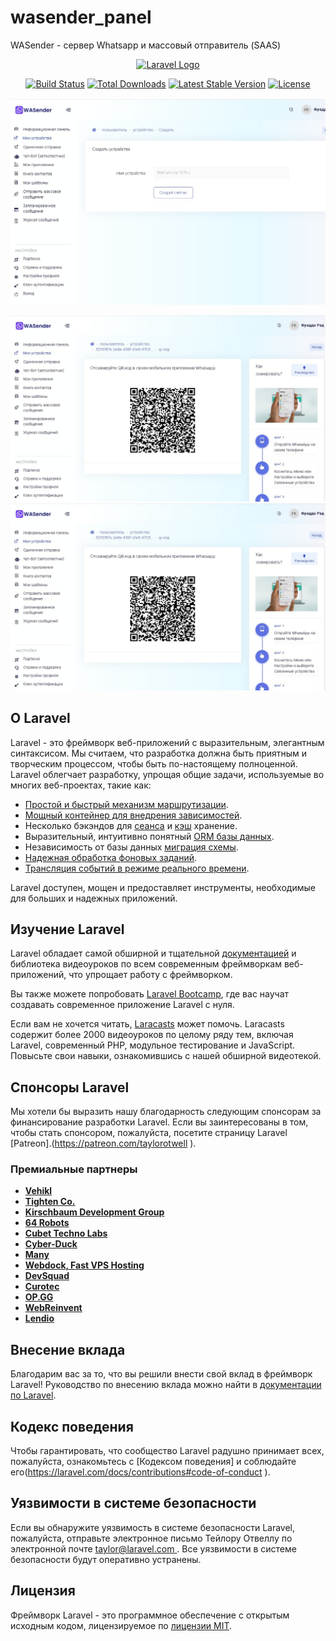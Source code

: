 # wasender_panel
WASender - сервер Whatsapp и массовый отправитель (SAAS)
<p align="center"><a href="https://laravel.com" target="_blank"><img src="https://raw.githubusercontent.com/laravel/art/master/logo-lockup/5%20SVG/2%20CMYK/1%20Full%20Color/laravel-logolockup-cmyk-red.svg" width="400" alt="Laravel Logo"></a></p>

<p align="center">
<a href="https://travis-ci.org/laravel/framework"><img src="https://travis-ci.org/laravel/framework.svg" alt="Build Status"></a>
<a href="https://packagist.org/packages/laravel/framework"><img src="https://img.shields.io/packagist/dt/laravel/framework" alt="Total Downloads"></a>
<a href="https://packagist.org/packages/laravel/framework"><img src="https://img.shields.io/packagist/v/laravel/framework" alt="Latest Stable Version"></a>
<a href="https://packagist.org/packages/laravel/framework"><img src="https://img.shields.io/packagist/l/laravel/framework" alt="License"></a>
</p>
<a href="https://DobroFile.ru/softnull"><img src="https://github.com/moneyrobot2023/wasender_panel/blob/main/1.jpg" alt="Магазин программного обеспечения"></a>

<a href="https://DobroFile.ru/softnull"><img src="https://github.com/moneyrobot2023/wasender_panel/blob/main/2.jpg" alt="купить скрипт"></a>
<a href="https://DobroFile.ru/softnull"><img src="https://github.com/moneyrobot2023/wasender_panel/blob/main/2.jpg" alt="WaSender 2023"></a>

## О Laravel

Laravel - это фреймворк веб-приложений с выразительным, элегантным синтаксисом. Мы считаем, что разработка должна быть приятным и творческим процессом, чтобы быть по-настоящему полноценной. Laravel облегчает разработку, упрощая общие задачи, используемые во многих веб-проектах, такие как:

- [Простой и быстрый механизм маршрутизации](https://laravel.com/docs/routing ).
- [Мощный контейнер для внедрения зависимостей](https://laravel.com/docs/container ).
- Несколько бэкэндов для [сеанса](https://laravel.com/docs/session ) и [кэш](https://laravel.com/docs/cache ) хранение.
- Выразительный, интуитивно понятный [ORM базы данных](https://laravel.com/docs/eloquent ).
- Независимость от базы данных [миграция схемы](https://laravel.com/docs/migrations ).
- [Надежная обработка фоновых заданий](https://laravel.com/docs/queues ).
- [Трансляция событий в режиме реального времени](https://laravel.com/docs/broadcasting ).

Laravel доступен, мощен и предоставляет инструменты, необходимые для больших и надежных приложений.

## Изучение Laravel

Laravel обладает самой обширной и тщательной [документацией](https://laravel.com/docs ) и библиотека видеоуроков по всем современным фреймворкам веб-приложений, что упрощает работу с фреймворком.

Вы также можете попробовать [Laravel Bootcamp](https://bootcamp.laravel.com ), где вас научат создавать современное приложение Laravel с нуля.

Если вам не хочется читать, [Laracasts](https://laracasts.com ) может помочь. Laracasts содержит более 2000 видеоуроков по целому ряду тем, включая Laravel, современный PHP, модульное тестирование и JavaScript. Повысьте свои навыки, ознакомившись с нашей обширной видеотекой.

## Спонсоры Laravel

Мы хотели бы выразить нашу благодарность следующим спонсорам за финансирование разработки Laravel. Если вы заинтересованы в том, чтобы стать спонсором, пожалуйста, посетите страницу Laravel [Patreon].(https://patreon.com/taylorotwell ).

### Премиальные партнеры

- **[Vehikl](https://vehikl.com/)**
- **[Tighten Co.](https://tighten.co)**
- **[Kirschbaum Development Group](https://kirschbaumdevelopment.com)**
- **[64 Robots](https://64robots.com)**
- **[Cubet Techno Labs](https://cubettech.com)**
- **[Cyber-Duck](https://cyber-duck.co.uk)**
- **[Many](https://www.many.co.uk)**
- **[Webdock, Fast VPS Hosting](https://www.webdock.io/en)**
- **[DevSquad](https://devsquad.com)**
- **[Curotec](https://www.curotec.com/services/technologies/laravel/)**
- **[OP.GG](https://op.gg)**
- **[WebReinvent](https://webreinvent.com/?utm_source=laravel&utm_medium=github&utm_campaign=patreon-sponsors)**
- **[Lendio](https://lendio.com)**

## Внесение вклада

Благодарим вас за то, что вы решили внести свой вклад в фреймворк Laravel! Руководство по внесению вклада можно найти в [документации по Laravel](http://laravel.com/docs/contributions ).

## Кодекс поведения

Чтобы гарантировать, что сообщество Laravel радушно принимает всех, пожалуйста, ознакомьтесь с [Кодексом поведения] и соблюдайте его(https://laravel.com/docs/contributions#code-of-conduct ).

## Уязвимости в системе безопасности

Если вы обнаружите уязвимость в системе безопасности Laravel, пожалуйста, отправьте электронное письмо Тейлору Отвеллу по электронной почте [taylor@laravel.com ](mailto:taylor@laravel.com ). Все уязвимости в системе безопасности будут оперативно устранены.

## Лицензия

Фреймворк Laravel - это программное обеспечение с открытым исходным кодом, лицензируемое по [лицензии MIT](https://opensource.org/licenses/MIT ).
